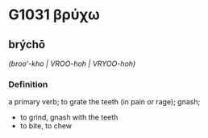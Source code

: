 # G1031 βρύχω

## brýchō

_(broo'-kho | VROO-hoh | VRYOO-hoh)_

### Definition

a primary verb; to grate the teeth (in pain or rage); gnash; 

- to grind, gnash with the teeth
- to bite, to chew
